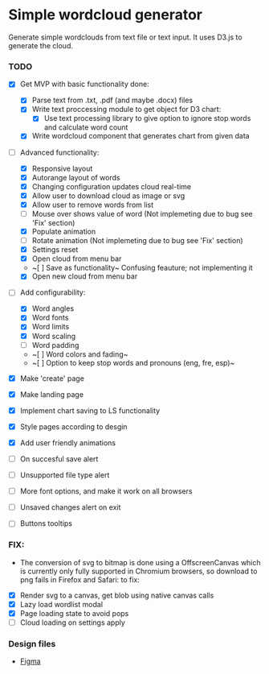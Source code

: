 # Simple wordcloud generator

Generate simple wordclouds from text file or text input. It uses D3.js to generate the cloud.

### TODO

- [x] Get MVP with basic functionality done:

  - [x] Parse text from .txt, .pdf (and maybe .docx) files
  - [x] Write text proccessing module to get object for D3 chart:
    - [x] Use text processing library to give option to ignore stop words and calculate word count
  - [x] Write wordcloud component that generates chart from given data

- [ ] Advanced functionality:

  - [x] Responsive layout
  - [x] Autorange layout of words
  - [x] Changing configuration updates cloud real-time
  - [x] Allow user to download cloud as image or svg
  - [x] Allow user to remove words from list
  - [ ] Mouse over shows value of word (Not implemeting due to bug see 'Fix' section)
  - [x] Populate animation
  - [ ] Rotate animation (Not implemeting due to bug see 'Fix' section)
  - [x] Settings reset
  - [x] Open cloud from menu bar
  - ~[ ] Save as functionality~ Confusing feauture; not implementing it
  - [x] Open new cloud from menu bar

- [ ] Add configurability:

  - [x] Word angles
  - [x] Word fonts
  - [x] Word limits
  - [x] Word scaling
  - [ ] Word padding
  - ~[ ] Word colors and fading~
  - ~[ ] Option to keep stop words and pronouns (eng, fre, esp)~

- [x] Make 'create' page
- [x] Make landing page
- [x] Implement chart saving to LS functionality
- [x] Style pages according to desgin
- [x] Add user friendly animations
- [ ] On succesful save alert
- [ ] Unsupported file type alert
- [ ] More font options, and make it work on all browsers
- [ ] Unsaved changes alert on exit
- [ ] Buttons tooltips

### FIX:

- The conversion of svg to bitmap is done using a OffscreenCanvas which is currently only fully supported in Chromium browsers, so download to png fails in Firefox and Safari:
  to fix:

- [x] Render svg to a canvas, get blob using native canvas calls
- [x] Lazy load wordlist modal
- [x] Page loading state to avoid pops
- [ ] Cloud loading on settings apply

### Design files

- [Figma](https://www.figma.com/file/t29YRFbKmMt8mZlbjgb9pI/simple-wordcloud?node-id=0%3A1)
